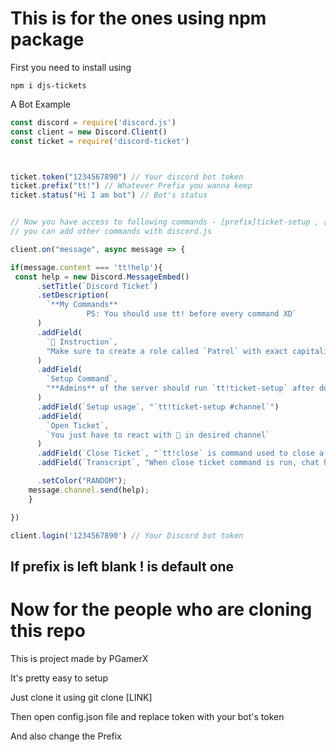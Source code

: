 



<h1> This is for the ones using npm package</h1>
First you need to install using 

```npm i djs-tickets```

A Bot Example


```javascript
const discord = require('discord.js')
const client = new Discord.Client()
const ticket = require('discord-ticket')



ticket.token("1234567890") // Your discord bot token
ticket.prefix("tt!") // Whatever Prefix you wanna keep
ticket.status("Hi I am bot") // Bot's status


// Now you have access to following commands - [prefix]ticket-setup , [prefix]close and transcript will be automatically dmed 
// you can add other commands with discord.js

client.on("message", async message => {

if(message.content === 'tt!help'){
 const help = new Discord.MessageEmbed()
      .setTitle(`Discord Ticket`)
      .setDescription(
        `**My Commands**
                 PS: You should use tt! before every command XD`
      )
      .addField(
        `🚨 Instruction`,
        "Make sure to create a role called `Patrol` with exact capitalisation and also give it to moderators or one's you want to give ability to chat in ticket"
      )
      .addField(
        `Setup Command`,
        "**Admins** of the server should run `tt!ticket-setup` after doing above steps"
      )
      .addField(`Setup usage`, "`tt!ticket-setup #channel`")
      .addField(
        `Open Ticket`,
        `You just have to react with 🎫 in desired channel`
      )
      .addField(`Close Ticket`, "`tt!close` is command used to close a ticket")
      .addField(`Transcript`, "When close ticket command is run, chat history will be dmed you and will be sent in channel")

      .setColor("RANDOM");
    message.channel.send(help);
    }

})

client.login('1234567890') // Your Discord bot token
  ```
  
  
  <h2>If prefix is left blank ! is default one</h2>




<h1>Now for the people who are cloning this repo</h1>



This is project made by 
PGamerX

It's pretty easy to setup

Just clone it using git clone [LINK]

Then open config.json file and replace token with your bot's token

And also change the Prefix



